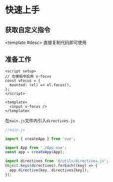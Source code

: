 # 快速上手

<ContainerBox title="介绍">
<template #desc>

通过本章节你可以了解到`自定义指令`的基本使用姿势
</template>
</ContainerBox>

## 获取自定义指令

<ContainerBox title="复制代码">

<template #desc>
直接复制代码即可使用
</template>
</ContainerBox>

## 准备工作

<ContainerBox title="全局注册">
<template #desc>

1. 在项目内创建一个文件夹及文件`src/utils/directives.js`

2. 将复制的自定义指令粘贴进`directives.js`文件

```js
//directives.js

const aaa = {
  mounted(el, binding) {},
};
const bbb = {
  mounted(el, binding) {},
};
const ccc = {
  mounted(el, binding) {},
};

export default {
  aaa,
  bbb,
  ccc,
};
```

3. 在`main.js`文件内引入`directives.js`

```js
//main.js

import { createApp } from 'vue';

import App from './App.vue';
const app = createApp(App);

import directives from '@/utils/directives.js';
Object.keys(directives).forEach((key) => {
  app.directive(key, directives[key]);
});
```

</template>
</ContainerBox>

<ContainerBox title="局部注册">
<template #desc>
你也可以直接在组件内注册自定义指令
</template>

```vue
<script setup>
// 在模板中启用 v-focus
const vFocus = {
  mounted: (el) => el.focus(),
};
</script>

<template>
  <input v-focus />
</template>
```

</ContainerBox>

<ContainerBox title="全部引入">

在`main.js`文件内引入`directives.js`

```js
//main.js

import { createApp } from 'vue';

import App from './App.vue';
const app = createApp(App);

import directives from '@/utils/directives.js';
Object.keys(directives).forEach((key) => {
  app.directive(key, directives[key]);
});
```

</ContainerBox>
